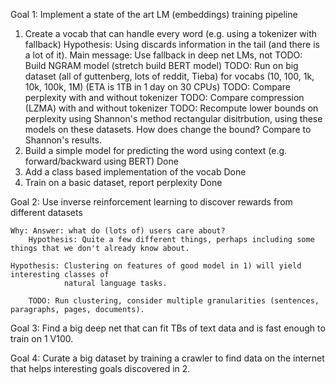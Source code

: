 

Goal 1: Implement a state of the art LM (embeddings) training pipeline

1. Create a vocab that can handle every word (e.g. using a tokenizer with fallback)
    Hypothesis: Using <UNK> discards information in the tail (and there is a lot of it).
        Main message: Use fallback in deep net LMs, not <UNK>
        TODO: Build NGRAM model (stretch build BERT model)
        TODO: Run on big dataset (all of guttenberg, lots of reddit, Tieba) for vocabs (10, 100, 1k, 10k, 100k, 1M) (ETA is 1TB in 1 day on 30 CPUs)
        TODO: Compare perplexity with and without <UNK> tokenizer
        TODO: Compare compression (LZMA) with and without <UNK> tokenizer
        TODO: Recompute lower bounds on perplexity using Shannon's method rectangular disitrbution, using these models on these datasets. How does <UNK> change the bound? Compare to Shannon's results.
2. Build a simple model for predicting the word using context (e.g. forward/backward using BERT)
    Done
3. Add a class based implementation of the vocab
    Done
4. Train on a basic dataset, report perplexity
    Done

Goal 2: Use inverse reinforcement learning to discover rewards from different datasets

    Why: Answer: what do (lots of) users care about?
        Hypothesis: Quite a few different things, perhaps including some things that we don't already know about.

    Hypothesis: Clustering on features of good model in 1) will yield interesting classes of
                natural language tasks.

        TODO: Run clustering, consider multiple granularities (sentences, paragraphs, pages, documents).


Goal 3: Find a big deep net that can fit TBs of text data and is fast enough to train on 1 V100.


Goal 4: Curate a big dataset by training a crawler to find data on the internet that helps interesting
        goals discovered in 2.


